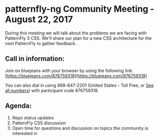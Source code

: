 # patternfly-ng Community Meeting - August 22, 2017
During this meeting we will talk about the problems we are facing with PatternFly 3 CSS.  We'll share our plan for a new CSS architecture for the next PatternFly to gather feedback.

## Call in information:
Join on bluejeans with your browser by using the following link:
[https://bluejeans.com/876759318](https://bluejeans.com/876759318)

You can also dial in using 888-847-2201 (United States - Toll Free, or [See all numbers](http://bluejeans.com/premium-numbers)) with participant code 876759318.

## Agenda:
1. Repo status updates
2. PatternFly CSS discussion
3. Open time for questions and discussion on topics the community is interested in
